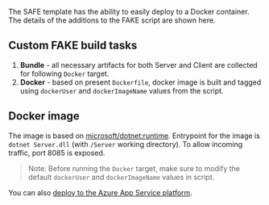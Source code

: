 The SAFE template has the ability to easily deploy to a Docker container. The details of the additions to the FAKE script are shown here.

## Custom FAKE build tasks

1. **Bundle** - all necessary artifacts for both Server and Client are collected for following `Docker` target.
1. **Docker** - based on present `Dockerfile`, docker image is built and tagged using `dockerUser` and `dockerImageName` values from the script. 

## Docker image

The image is based on [microsoft/dotnet:runtime](https://hub.docker.com/r/microsoft/dotnet/).
Entrypoint for the image is `dotnet Server.dll` (with `/Server` working directory).
To allow incoming traffic, port 8085 is exposed.

> Note: Before running the `Docker` target, make sure to modify the default `dockerUser` and `dockerImageName` values in script.

You can also [deploy to the Azure App Service platform](template-appservice.md).